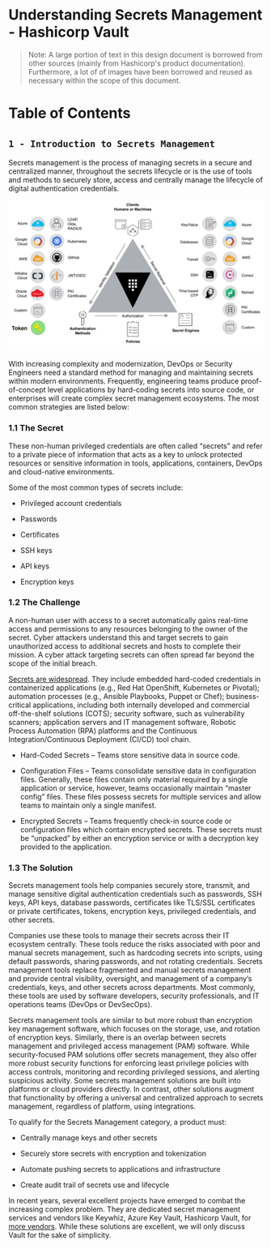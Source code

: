 # Understanding Secrets Management - Hashicorp Vault

> Note: A large portion of text in this design document is borrowed from other sources (mainly from Hashicorp's product documentation). Furthermore, a lot of of images have been borrowed and reused as necessary within the scope of this document.

# Table of Contents

## `1 - Introduction to Secrets Management`

Secrets management is the process of managing secrets in a secure and centralized manner, throughout the secrets lifecycle or is the use of tools and methods to securely store, access and centrally manage the lifecycle of digital authentication credentials.

![vault](https://github.com/paulveillard/cybersecurity-secrets-management/blob/main/hashicorp-vault/Img/Vault-1.png)

 

With increasing complexity and modernization, DevOps or Security Engineers need a standard method for managing and maintaining secrets within modern environments. Frequently, engineering teams produce proof-of-concept level applications by hard-coding secrets into source code, or enterprises will create complex secret management ecosystems. The most common strategies are listed below:

### 1.1 The Secret

These non-human privileged credentials are often called “secrets” and refer to a private piece of information that acts as a key to unlock protected resources or sensitive information in tools, applications, containers, DevOps and cloud-native environments.

Some of the most common types of secrets include:

- Privileged account credentials

- Passwords

- Certificates

- SSH keys

- API keys

- Encryption keys

### 1.2 The Challenge

A non-human user with access to a secret automatically gains real-time access and permissions to any resources belonging to the owner of the secret. Cyber attackers understand this and target secrets to gain unauthorized access to additional secrets and hosts to complete their mission. A cyber attack targeting secrets can often spread far beyond the scope of the initial breach.

[Secrets are widespread](https://www.hashicorp.com/resources/what-is-secret-sprawl-why-is-it-harmful). They include embedded hard-coded credentials in containerized applications (e.g., Red Hat OpenShift, Kubernetes or Pivotal); automation processes (e.g., Ansible Playbooks, Puppet or Chef); business-critical applications, including both internally developed and commercial off-the-shelf solutions (COTS); security software, such as vulnerability scanners; application servers and IT management software, Robotic Process Automation (RPA) platforms and the Continuous Integration/Continuous Deployment (CI/CD) tool chain.

- Hard-Coded Secrets – Teams store sensitive data in source code.‍

- Configuration Files – Teams consolidate sensitive data in configuration files. Generally, these files contain only material required by a single application or service, however, teams occasionally maintain “master config” files. These files possess secrets for multiple services and allow teams to maintain only a single manifest.‍

- Encrypted Secrets – Teams frequently check-in source code or configuration files which contain encrypted secrets. These secrets must be “unpacked” by either an encryption service or with a decryption key provided to the application.


### 1.3 The Solution

Secrets management tools help companies securely store, transmit, and manage sensitive digital authentication credentials such as passwords, SSH keys, API keys, database passwords, certificates like TLS/SSL certificates or private certificates, tokens, encryption keys, privileged credentials, and other secrets.

Companies use these tools to manage their secrets across their IT ecosystem centrally. These tools reduce the risks associated with poor and manual secrets management, such as hardcoding secrets into scripts, using default passwords, sharing passwords, and not rotating credentials. Secrets management tools replace fragmented and manual secrets management and provide central visibility, oversight, and management of a company’s credentials, keys, and other secrets across departments. Most commonly, these tools are used by software developers, security professionals, and IT operations teams (DevOps or DevSecOps).

Secrets management tools are similar to but more robust than encryption key management software, which focuses on the storage, use, and rotation of encryption keys. Similarly, there is an overlap between secrets management and privileged access management (PAM) software. While security-focused PAM solutions offer secrets management, they also offer more robust security functions for enforcing least privilege policies with access controls, monitoring and recording privileged sessions, and alerting suspicious activity. Some secrets management solutions are built into platforms or cloud providers directly. In contrast, other solutions augment that functionality by offering a universal and centralized approach to secrets management, regardless of platform, using integrations.

To qualify for the Secrets Management category, a product must:

- Centrally manage keys and other secrets

- Securely store secrets with encryption and tokenization

- Automate pushing secrets to applications and infrastructure

- Create audit trail of secrets use and lifecycle

In recent years, several excellent projects have emerged to combat the increasing complex problem. They are dedicated secret management services and vendors like Keywhiz, Azure Key Vault, Hashicorp Vault, for [more vendors](https://www.g2.com/categories/secrets-management-tools). While these solutions are excellent, we will only discuss Vault for the sake of simplicity.
